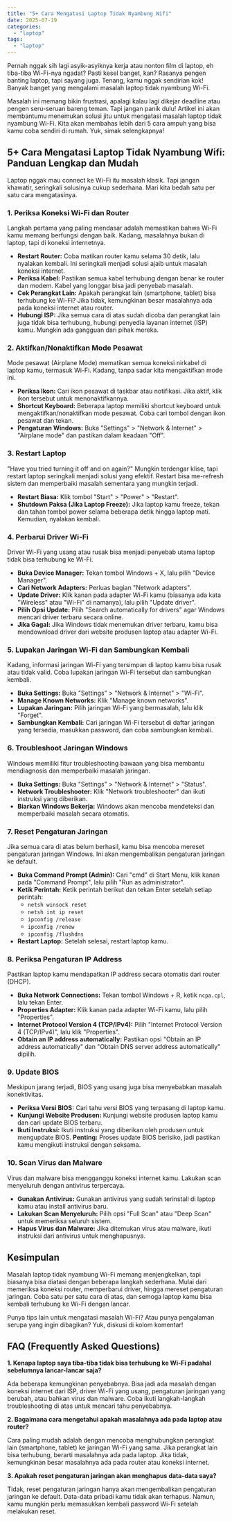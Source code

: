 ```yaml
---
title: "5+ Cara Mengatasi Laptop Tidak Nyambung Wifi"
date: 2025-07-19
categories: 
  - "laptop"
tags: 
  - "laptop"
---
```


Pernah nggak sih lagi asyik-asyiknya kerja atau nonton film di laptop, eh tiba-tiba Wi-Fi-nya ngadat? Pasti kesel banget, kan? Rasanya pengen banting laptop, tapi sayang juga. Tenang, kamu nggak sendirian kok! Banyak banget yang mengalami masalah laptop tidak nyambung Wi-Fi.

Masalah ini memang bikin frustrasi, apalagi kalau lagi dikejar deadline atau pengen seru-seruan bareng teman. Tapi jangan panik dulu! Artikel ini akan membantumu menemukan solusi jitu untuk mengatasi masalah laptop tidak nyambung Wi-Fi. Kita akan membahas lebih dari 5 cara ampuh yang bisa kamu coba sendiri di rumah. Yuk, simak selengkapnya!

## 5+ Cara Mengatasi Laptop Tidak Nyambung Wifi: Panduan Lengkap dan Mudah

Laptop nggak mau connect ke Wi-Fi itu masalah klasik. Tapi jangan khawatir, seringkali solusinya cukup sederhana. Mari kita bedah satu per satu cara mengatasinya.

### 1\. Periksa Koneksi Wi-Fi dan Router

Langkah pertama yang paling mendasar adalah memastikan bahwa Wi-Fi kamu memang berfungsi dengan baik. Kadang, masalahnya bukan di laptop, tapi di koneksi internetnya.

- **Restart Router:** Coba matikan router kamu selama 30 detik, lalu nyalakan kembali. Ini seringkali menjadi solusi ajaib untuk masalah koneksi internet.
- **Periksa Kabel:** Pastikan semua kabel terhubung dengan benar ke router dan modem. Kabel yang longgar bisa jadi penyebab masalah.
- **Cek Perangkat Lain:** Apakah perangkat lain (smartphone, tablet) bisa terhubung ke Wi-Fi? Jika tidak, kemungkinan besar masalahnya ada pada koneksi internet atau router.
- **Hubungi ISP:** Jika semua cara di atas sudah dicoba dan perangkat lain juga tidak bisa terhubung, hubungi penyedia layanan internet (ISP) kamu. Mungkin ada gangguan dari pihak mereka.

### 2\. Aktifkan/Nonaktifkan Mode Pesawat

Mode pesawat (Airplane Mode) mematikan semua koneksi nirkabel di laptop kamu, termasuk Wi-Fi. Kadang, tanpa sadar kita mengaktifkan mode ini.

- **Periksa Ikon:** Cari ikon pesawat di taskbar atau notifikasi. Jika aktif, klik ikon tersebut untuk menonaktifkannya.
- **Shortcut Keyboard:** Beberapa laptop memiliki shortcut keyboard untuk mengaktifkan/nonaktifkan mode pesawat. Coba cari tombol dengan ikon pesawat dan tekan.
- **Pengaturan Windows:** Buka "Settings" > "Network & Internet" > "Airplane mode" dan pastikan dalam keadaan "Off".

### 3\. Restart Laptop

"Have you tried turning it off and on again?" Mungkin terdengar klise, tapi restart laptop seringkali menjadi solusi yang efektif. Restart bisa me-refresh sistem dan memperbaiki masalah sementara yang mungkin terjadi.

- **Restart Biasa:** Klik tombol "Start" > "Power" > "Restart".
- **Shutdown Paksa (Jika Laptop Freeze):** Jika laptop kamu freeze, tekan dan tahan tombol power selama beberapa detik hingga laptop mati. Kemudian, nyalakan kembali.

### 4\. Perbarui Driver Wi-Fi

Driver Wi-Fi yang usang atau rusak bisa menjadi penyebab utama laptop tidak bisa terhubung ke Wi-Fi.

- **Buka Device Manager:** Tekan tombol Windows + X, lalu pilih "Device Manager".
- **Cari Network Adapters:** Perluas bagian "Network adapters".
- **Update Driver:** Klik kanan pada adapter Wi-Fi kamu (biasanya ada kata "Wireless" atau "Wi-Fi" di namanya), lalu pilih "Update driver".
- **Pilih Opsi Update:** Pilih "Search automatically for drivers" agar Windows mencari driver terbaru secara online.
- **Jika Gagal:** Jika Windows tidak menemukan driver terbaru, kamu bisa mendownload driver dari website produsen laptop atau adapter Wi-Fi.

### 5\. Lupakan Jaringan Wi-Fi dan Sambungkan Kembali

Kadang, informasi jaringan Wi-Fi yang tersimpan di laptop kamu bisa rusak atau tidak valid. Coba lupakan jaringan Wi-Fi tersebut dan sambungkan kembali.

- **Buka Settings:** Buka "Settings" > "Network & Internet" > "Wi-Fi".
- **Manage Known Networks:** Klik "Manage known networks".
- **Lupakan Jaringan:** Pilih jaringan Wi-Fi yang bermasalah, lalu klik "Forget".
- **Sambungkan Kembali:** Cari jaringan Wi-Fi tersebut di daftar jaringan yang tersedia, masukkan password, dan coba sambungkan kembali.

### 6\. Troubleshoot Jaringan Windows

Windows memiliki fitur troubleshooting bawaan yang bisa membantu mendiagnosis dan memperbaiki masalah jaringan.

- **Buka Settings:** Buka "Settings" > "Network & Internet" > "Status".
- **Network Troubleshooter:** Klik "Network troubleshooter" dan ikuti instruksi yang diberikan.
- **Biarkan Windows Bekerja:** Windows akan mencoba mendeteksi dan memperbaiki masalah secara otomatis.

### 7\. Reset Pengaturan Jaringan

Jika semua cara di atas belum berhasil, kamu bisa mencoba mereset pengaturan jaringan Windows. Ini akan mengembalikan pengaturan jaringan ke default.

- **Buka Command Prompt (Admin):** Cari "cmd" di Start Menu, klik kanan pada "Command Prompt", lalu pilih "Run as administrator".
- **Ketik Perintah:** Ketik perintah berikut dan tekan Enter setelah setiap perintah:
    - `netsh winsock reset`
    - `netsh int ip reset`
    - `ipconfig /release`
    - `ipconfig /renew`
    - `ipconfig /flushdns`
- **Restart Laptop:** Setelah selesai, restart laptop kamu.

### 8\. Periksa Pengaturan IP Address

Pastikan laptop kamu mendapatkan IP address secara otomatis dari router (DHCP).

- **Buka Network Connections:** Tekan tombol Windows + R, ketik `ncpa.cpl`, lalu tekan Enter.
- **Properties Adapter:** Klik kanan pada adapter Wi-Fi kamu, lalu pilih "Properties".
- **Internet Protocol Version 4 (TCP/IPv4):** Pilih "Internet Protocol Version 4 (TCP/IPv4)", lalu klik "Properties".
- **Obtain an IP address automatically:** Pastikan opsi "Obtain an IP address automatically" dan "Obtain DNS server address automatically" dipilih.

### 9\. Update BIOS

Meskipun jarang terjadi, BIOS yang usang juga bisa menyebabkan masalah konektivitas.

- **Periksa Versi BIOS:** Cari tahu versi BIOS yang terpasang di laptop kamu.
- **Kunjungi Website Produsen:** Kunjungi website produsen laptop kamu dan cari update BIOS terbaru.
- **Ikuti Instruksi:** Ikuti instruksi yang diberikan oleh produsen untuk mengupdate BIOS. **Penting:** Proses update BIOS berisiko, jadi pastikan kamu mengikuti instruksi dengan seksama.

### 10\. Scan Virus dan Malware

Virus dan malware bisa mengganggu koneksi internet kamu. Lakukan scan menyeluruh dengan antivirus terpercaya.

- **Gunakan Antivirus:** Gunakan antivirus yang sudah terinstall di laptop kamu atau install antivirus baru.
- **Lakukan Scan Menyeluruh:** Pilih opsi "Full Scan" atau "Deep Scan" untuk memeriksa seluruh sistem.
- **Hapus Virus dan Malware:** Jika ditemukan virus atau malware, ikuti instruksi dari antivirus untuk menghapusnya.

## Kesimpulan

Masalah laptop tidak nyambung Wi-Fi memang menjengkelkan, tapi biasanya bisa diatasi dengan beberapa langkah sederhana. Mulai dari memeriksa koneksi router, memperbarui driver, hingga mereset pengaturan jaringan. Coba satu per satu cara di atas, dan semoga laptop kamu bisa kembali terhubung ke Wi-Fi dengan lancar.

Punya tips lain untuk mengatasi masalah Wi-Fi? Atau punya pengalaman serupa yang ingin dibagikan? Yuk, diskusi di kolom komentar!

## FAQ (Frequently Asked Questions)

**1\. Kenapa laptop saya tiba-tiba tidak bisa terhubung ke Wi-Fi padahal sebelumnya lancar-lancar saja?**

Ada beberapa kemungkinan penyebabnya. Bisa jadi ada masalah dengan koneksi internet dari ISP, driver Wi-Fi yang usang, pengaturan jaringan yang berubah, atau bahkan virus dan malware. Coba ikuti langkah-langkah troubleshooting di atas untuk mencari tahu penyebabnya.

**2\. Bagaimana cara mengetahui apakah masalahnya ada pada laptop atau router?**

Cara paling mudah adalah dengan mencoba menghubungkan perangkat lain (smartphone, tablet) ke jaringan Wi-Fi yang sama. Jika perangkat lain bisa terhubung, berarti masalahnya ada pada laptop. Jika tidak, kemungkinan besar masalahnya ada pada router atau koneksi internet.

**3\. Apakah reset pengaturan jaringan akan menghapus data-data saya?**

Tidak, reset pengaturan jaringan hanya akan mengembalikan pengaturan jaringan ke default. Data-data pribadi kamu tidak akan terhapus. Namun, kamu mungkin perlu memasukkan kembali password Wi-Fi setelah melakukan reset.

